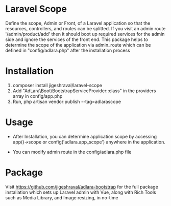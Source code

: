 # Laravel Scope

Define the scope, Admin or Front, of a Laravel application so that the resources, controllers, and routes can be splitted. If you visit an admin route '/admin/product/add' then it should boot up required services for the admin side and ignore the services of the front end. This package helps to determine the scope of the application via admin_route which can be defined in "config/adlara.php" after the installation process

# Installation

1. composer install jigeshraval/laravel-scope
2. Add "AdLara\Boot\BootstrapServiceProvider::class" in the providers array in config/app.php 
3. Run, php artisan vendor:publish --tag=adlarascope

# Usage 

- After Installation, you can determine application scope by accessing app()->scope or config('adlara.app_scope') anywhere in the application. 

- You can modify admin route in the config/adlara.php file

# Package

Visit https://github.com/jigeshraval/adlara-bootstrap for the full package installation which sets up Laravel admin with Vue, along with Rich Tools such as Media Library, and Image resizing, in no-time

